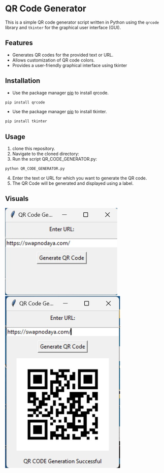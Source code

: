 # QR Code Generator

This is a simple QR code generator script written in Python using the `qrcode` library and `tkinter` for the graphical user interface (GUI).

## Features

- Generates QR codes for the provided text or URL.
- Allows customization of QR code colors.
- Provides a user-friendly graphical interface using tkinter

## Installation

- Use the package manager [pip](https://pip.pypa.io/en/stable/) to install qrcode.
 ```bash
pip install qrcode
```
- Use the package manager [pip](https://pip.pypa.io/en/stable/) to install tkinter.
 ```bash
pip install tkinter
```

## Usage

1. clone this repository.
2. Navigate to the cloned directory:
3. Run the script QR_CODE_GENERATOR.py:
```bash
python QR_CODE_GENERATOR.py
```

4. Enter the text or URL for which you want to generate the QR code.
5. The QR Code will be generated and displayed using a label.

## Visuals
![](output1.jpg)
![](output2.jpg)

